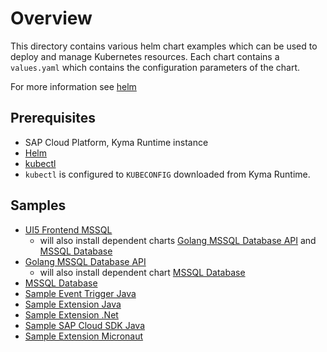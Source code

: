 # Overview

This directory contains various helm chart examples which can be used to deploy and manage Kubernetes resources.  Each chart contains a `values.yaml` which contains the configuration parameters of the chart.

For more information see [helm](https://helm.sh/)

## Prerequisites

- SAP Cloud Platform, Kyma Runtime instance
- [Helm](https://helm.sh/)
- [kubectl](https://kubernetes.io/docs/tasks/tools/install-kubectl/)
- `kubectl` is configured to `KUBECONFIG` downloaded from Kyma Runtime.

## Samples

- [UI5 Frontend MSSQL](./frontend-ui5-mssql/README.md)
  - will also install dependent charts [Golang MSSQL Database API](./api-mssql-go/README.md) and [MSSQL Database](./database-mssql/README.md)
- [Golang MSSQL Database API](./api-mssql-go/README.md)
  - will also install dependent chart [MSSQL Database](./database-mssql/README.md)
- [MSSQL Database](./database-mssql/README.md)
- [Sample Event Trigger Java](./sample-event-trigger-java/README.md)
- [Sample Extension Java](./sample-extension-java/README.md)
- [Sample Extension .Net](./sample-extension-dotnet/README.md)
- [Sample SAP Cloud SDK Java](./sample-cloudsdk-java/README.md)
- [Sample Extension Micronaut](./sample-extension-micronaut/README.md)
